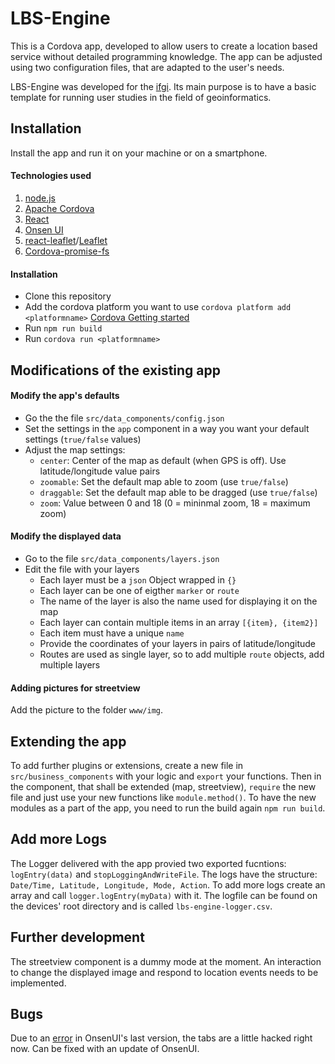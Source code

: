 # LBS-Engine

This is a Cordova app, developed to allow users to create a location based service without detailed programming knowledge. The app can be adjusted using two configuration files, that are adapted to the user's needs.

LBS-Engine was developed for the [ifgi](http://ifgi.de). Its main purpose is to have a basic template for running user studies in the field of geoinformatics.

## Installation

Install the app and run it on your machine or on a smartphone.

#### Technologies used

1. [node.js](https://nodejs.org/en/)
2. [Apache Cordova](https://cordova.apache.org/)
3. [React](https://reactjs.org/)
4. [Onsen UI](https://onsen.io/)
5. [react-leaflet](https://github.com/PaulLeCam/react-leaflet)/[Leaflet](http://leafletjs.com/)
6. [Cordova-promise-fs](https://github.com/markmarijnissen/cordova-promise-fs)

#### Installation
- Clone this repository
- Add the cordova platform you want to use `cordova platform add <platformname>` [Cordova Getting started](https://cordova.apache.org/#getstarted)
- Run `npm run build`
- Run `cordova run <platformname>`

## Modifications of the existing app

#### Modify the app's defaults
- Go the the file `src/data_components/config.json`
- Set the settings in the `app` component in a way you want your default settings (`true/false` values)
- Adjust the map settings: 
    - `center`: Center of the map as default (when GPS is off). Use latitude/longitude value pairs
    - `zoomable`: Set the default map able to zoom (use `true/false`)
    - `draggable`: Set the default map able to be dragged (use `true/false`)
    - `zoom`: Value between 0 and 18 (0 = mininmal zoom, 18 = maximum zoom)

#### Modify the displayed data
- Go to the file `src/data_components/layers.json`
- Edit the file with your layers
    - Each layer must be a `json` Object wrapped in `{}`
    - Each layer can be one of eigther `marker` or `route` 
    - The name of the layer is also the name used for displaying it on the map
    - Each layer can contain multiple items in an array `[{item}, {item2}]`
    - Each item must have a unique `name`
    - Provide the coordinates of your layers in pairs of latitude/longitude
    - Routes are used as single layer, so to add multiple `route` objects, add multiple layers

#### Adding pictures for streetview
Add the picture to the folder `www/img`.

## Extending the app

To add further plugins or extensions, create a new file in `src/business_components` with your logic and `export` your functions. Then in the component, that shall be extended (map, streetview), `require` the new file and just use your new functions like `module.method()`. To have the new modules as a part of the app, you need to run the build again `npm run build`.

## Add more Logs
The Logger delivered with the app provied two exported fucntions: `logEntry(data)` and `stopLoggingAndWriteFile`. The logs have the structure: `Date/Time, Latitude, Longitude, Mode, Action`. To add more logs create an array and call `logger.logEntry(myData)` with it. The logfile can be found on the devices' root directory and is called `lbs-engine-logger.csv`.  

## Further development
The streetview component is a dummy mode at the moment. An interaction to change the displayed image and respond to location events needs to be implemented.

## Bugs
Due to an [error](https://github.com/OnsenUI/OnsenUI/issues/2307) in OnsenUI's last version, the tabs are a little hacked right now. Can be fixed with an update of OnsenUI.